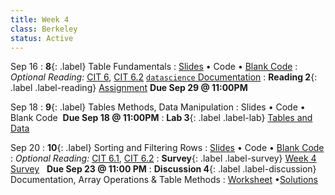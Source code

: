 ```yaml
---
title: Week 4 
class: Berkeley
status: Active
---
```


Sep 16
: **8**{: .label} Table Fundamentals 
   : [Slides](https://docs.google.com/presentation/d/1yOhK0hFwY8wxisVN006kkGj6vA1yE4EamcwkhIL0tJw/edit?usp=sharing) &#8226; Code &#8226; [Blank Code](https://datahub.berkeley.edu/hub/user-redirect/git-pull?repo=https%3A%2F%2Fgithub.com%2Fdata-6-berkeley%2Fmaterials-fa24&branch=main&urlpath=lab%2Ftree%2Fmaterials-fa24%2Flectures%2Flec08%2Flec08-blank.ipynb)
: *Optional Reading:* [CIT 6](https://inferentialthinking.com/chapters/06/Tables.html), [CIT 6.2](https://inferentialthinking.com/chapters/06/2/Selecting_Rows.html) [`datascience` Documentation](http://data8.org/datascience/tutorial.html#creating-a-table)
: **Reading 2**{: .label .label-reading} [Assignment](https://www.gradescope.com/courses/845265/assignments/5003923)&nbsp;**Due Sep 29 @ 11:00PM**


Sep 18
: **9**{: .label} Tables Methods, Data Manipulation
  : Slides &#8226; Code &#8226; Blank Code &nbsp;**Due Sep 18 @ 11:00PM**
: **Lab 3**{: .label .label-lab} [Tables and Data](https://datahub.berkeley.edu/hub/user-redirect/git-pull?repo=https%3A%2F%2Fgithub.com%2Fdata-6-berkeley%2Fmaterials-fa24&branch=main&urlpath=lab%2Ftree%2Fmaterials-fa24%2Flabs%2Flab03%2Flab03.ipynb)


Sep 20 
: **10**{: .label} Sorting and Filtering Rows
  : [Slides](https://docs.google.com/presentation/d/1-_Lot-_BERSWnq_czksN9zKh8PPaLIADTsd4BiCdcDw/edit?usp=sharing) &#8226; Code &#8226; [Blank Code](https://datahub.berkeley.edu/hub/user-redirect/git-pull?repo=https%3A%2F%2Fgithub.com%2Fdata-6-berkeley%2Fmaterials-fa24&branch=main&urlpath=lab%2Ftree%2Fmaterials-fa24%2Flectures%2Flec08%2Flec08-blank.ipynb)
: *Optional Reading:* [CIT 6.1](https://inferentialthinking.com/chapters/06/1/Sorting_Rows.html), [CIT 6.2](https://inferentialthinking.com/chapters/06/1/Sorting_Rows.html)
: **Survey**{: .label .label-survey} [Week 4 Survey](https://forms.gle/LUV7VLVF1LJJrzFK7) &nbsp; **Due Sep 23 @ 11:00 PM**
: **Discussion 4**{: .label .label-discussion} Documentation, Array Operations & Table Methods
  : [Worksheet](https://drive.google.com/file/d/1sAJukjEekeoT5J3oVYQpRcKQR5OkhOsW/view?usp=sharing)
  &#8226;[Solutions](https://drive.google.com/file/d/1VhMCrw9-XPaMHw_JTm_ley3rn_iwOYG0/view?usp=sharing)
